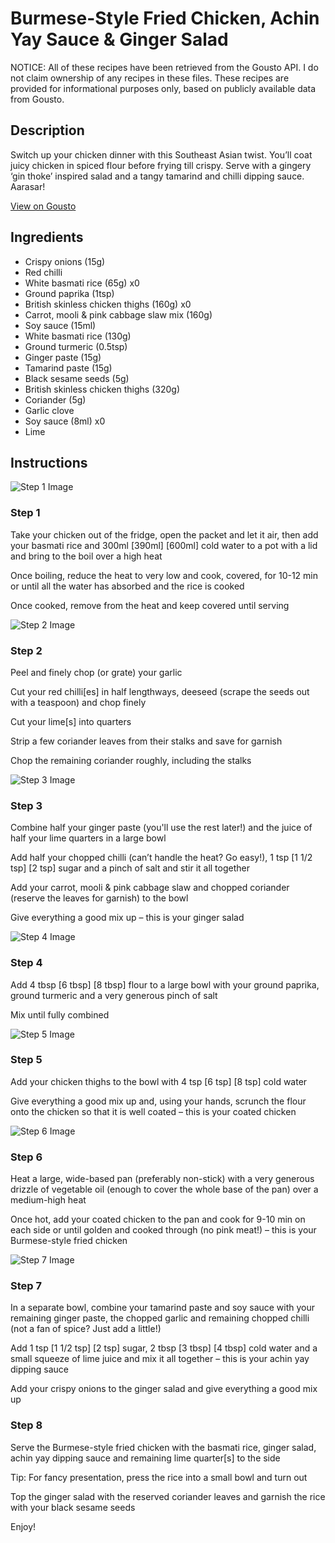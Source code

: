 # Burmese-Style Fried Chicken, Achin Yay Sauce & Ginger Salad

NOTICE: All of these recipes have been retrieved from the Gousto API. I do not claim ownership of any recipes in these files. These recipes are provided for informational purposes only, based on publicly available data from Gousto.

## Description

Switch up your chicken dinner with this Southeast Asian twist. You’ll coat juicy chicken in spiced flour before frying till crispy. Serve with a gingery ‘gin thoke’ inspired salad and a tangy tamarind and chilli dipping sauce. Aarasar! 

[View on Gousto](https://www.gousto.co.uk/recipes/cookbook/burmese-style-fried-chicken-achin-yay-sauce-ginger-salad)

## Ingredients

- Crispy onions (15g)
- Red chilli
- White basmati rice (65g) x0
- Ground paprika (1tsp)
- British skinless chicken thighs (160g) x0
- Carrot, mooli & pink cabbage slaw mix (160g)
- Soy sauce (15ml)
- White basmati rice (130g)
- Ground turmeric (0.5tsp)
- Ginger paste (15g)
- Tamarind paste (15g)
- Black sesame seeds (5g)
- British skinless chicken thighs (320g)
- Coriander (5g)
- Garlic clove
- Soy sauce (8ml) x0
- Lime

## Instructions

![Step 1 Image](https://production-media.gousto.co.uk/cms/recipe-step-image/step-1-39-1716191577276-x200.jpg)

### Step 1

Take your chicken out of the fridge, open the packet and let it air, then add your basmati rice and 300ml<span class="text-purple"> [390ml]<span class="text-danger"> </span>[600ml]</span> cold water to a pot with a lid and bring to the boil over a high heat

Once boiling, reduce the heat to very low and cook, covered, for 10-12 min or until all the water has absorbed and the rice is cooked

Once cooked, remove from the heat and keep covered until serving

![Step 2 Image](https://production-media.gousto.co.uk/cms/recipe-step-image/step-2-38-1716191581996-x200.jpg)

### Step 2

Peel and finely chop (or grate) your garlic

Cut your red chilli[es] in half lengthways, deeseed (scrape the seeds out with a teaspoon) and chop finely

Cut your lime[s] into quarters

Strip a few coriander leaves from their stalks and save for garnish

Chop the remaining coriander roughly, including the stalks

![Step 3 Image](https://production-media.gousto.co.uk/cms/recipe-step-image/step-3-44-1716191586140-x200.jpg)

### Step 3

Combine half your ginger paste (you'll use the rest later!) and the juice of half your lime quarters in a large bowl

Add half your chopped chilli (can’t handle the heat? Go easy!), 1 tsp <span class="text-purple">[1 1/2 tsp]</span><span class="text-danger"> [2 tsp] </span>sugar and a pinch of salt and stir it all together

Add your carrot, mooli & pink cabbage slaw and chopped coriander (reserve the leaves for garnish) to the bowl

Give everything a good mix up – this is your ginger salad

![Step 4 Image](https://production-media.gousto.co.uk/cms/recipe-step-image/step-4-39-1716191592800-x200.jpg)

### Step 4

Add 4 tbsp <span class="text-purple">[6 tbsp]</span><span class="text-danger"> [8 tbsp] </span>flour to a large bowl with your ground paprika, ground turmeric and a very generous pinch of salt

Mix until fully combined

![Step 5 Image](https://production-media.gousto.co.uk/cms/recipe-step-image/step-5-40-1716191596854-x200.jpg)

### Step 5

Add your chicken thighs to the bowl with 4 tsp<span class="text-purple"> [6 tsp]<span class="text-danger"> </span>[8 tsp]</span> cold water

Give everything a good mix up and, using your hands, scrunch the flour onto the chicken so that it is well coated – this is your coated chicken

![Step 6 Image](https://production-media.gousto.co.uk/cms/recipe-step-image/step-6-39-1716191601042-x200.jpg)

### Step 6

Heat a large, wide-based pan (preferably non-stick) with a very generous drizzle of vegetable oil (enough to cover the whole base of the pan) over a medium-high heat

Once hot, add your coated chicken to the pan and cook for 9-10 min on each side or until golden and cooked through (no pink meat!) – this is your Burmese-style fried chicken

![Step 7 Image](https://production-media.gousto.co.uk/cms/recipe-step-image/step-7-39-1716191605926-x200.jpg)

### Step 7

In a separate bowl, combine your tamarind paste and soy sauce with your remaining ginger paste, the chopped garlic and remaining chopped chilli (not a fan of spice? Just add a little!)

Add 1 tsp<span class="text-purple"> [1 1/2 tsp]</span><span class="text-danger"> [2 tsp]</span> sugar, 2 tbsp <span class="text-purple">[3 tbsp]</span><span class="text-danger"> [4 tbsp]</span> cold water and a small squeeze of lime juice and mix it all together – this is your achin yay dipping sauce

Add your crispy onions to the ginger salad and give everything a good mix up

### Step 8

Serve the Burmese-style fried chicken with the basmati rice, ginger salad, achin yay dipping sauce and remaining lime quarter[s] to the side

Tip: For fancy presentation, press the rice into a small bowl and turn out

Top the ginger salad with the reserved coriander leaves and garnish the rice with your black sesame seeds

Enjoy!

